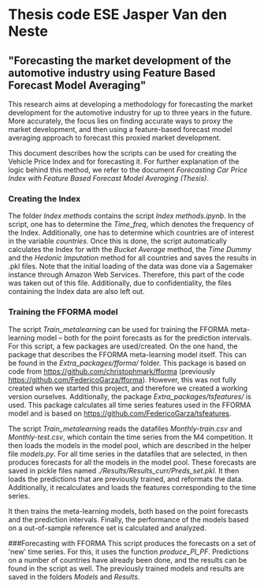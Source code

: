 # Thesis code ESE Jasper Van den Neste
## "Forecasting the market development of the automotive industry using Feature Based Forecast Model Averaging"

This research aims at developing a methodology for forecasting the market development for the automotive industry for up to three years in the future. More accurately, the focus lies on finding accurate ways to proxy the market development, and then using a feature-based forecast model averaging approach to forecast this proxied market development.

This document describes how the scripts can be used for creating the Vehicle Price Index and for forecasting it. For further explanation of the logic behind this method, we refer to the document *Forecasting Car Price Index with Feature Based Forecast Model Averaging (Thesis)*.


### Creating the Index
The folder *Index methods* contains the script *Index methods.ipynb*. In the script, one has to determine the *Time_freq*, which denotes the frequency of the Index. Additionally, one has to determine which countries are of interest in the variable *countries*. Once this is done, the script automatically calculates the Index for with the *Bucket Average* method, the *Time Dummy* and the *Hedonic Imputation* method for all countries and saves the results in .pkl files. Note that the initial loading of the data was done via a Sagemaker instance through Amazon Web Services. Therefore, this part of the code was taken out of this file. Additionally, due to confidentiality, the files containing the Index  data are also left out.

### Training the FFORMA model
The script *Train_metalearning* can be used for training the FFORMA meta-learning model – both for the point forecasts as for the prediction intervals. For this script, a few packages are used/created. On the one hand, the package that describes the FFORMA meta-learning model itself. This can be found in the *Extra_packages/fforma/* folder. This package is based on code from https://github.com/christophmark/fforma (previously https://github.com/FedericoGarza/fforma). However, this was not fully created when we started this project, and therefore we created a working version ourselves. Additionally, the package *Extra_packages/tsfeatures/* is used. This package calculates all time series features used in the FFORMA model and is based on https://github.com/FedericoGarza/tsfeatures.

The script *Train_metalearning* reads the datafiles *Monthly-train.csv* and *Monthly-test.csv*, which contain the time series from the M4 competition. It then loads the models in the model pool, which are described in the helper file *models.py*. For all time series in the datafiles that are selected, in then produces forecasts for all the models in the model pool. These forecasts are saved in pickle files named *./Results/Results_curr/Preds_set.pkl*. It then loads the predictions that are previously trained, and reformats the data. Additionally, it recalculates and loads the features corresponding to the time series.

It then trains the meta-learning models, both based on the point forecasts and the prediction intervals. Finally, the performance of the models based on a out-of-sample reference set is calculated and analyzed.

###Forecasting with FFORMA
This script produces the forecasts on a set of 'new' time series. For this, it uses the function *produce_PI_PF*. Predictions on a number of countries have already been done, and the results can be found in the script as well. The previously trained models and results are saved in the folders *Models* and *Results*.
